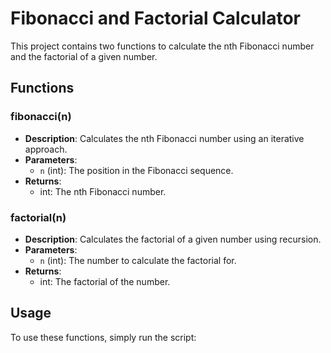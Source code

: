 # Fibonacci and Factorial Calculator

This project contains two functions to calculate the nth Fibonacci number and the factorial of a given number.

## Functions

### fibonacci(n)
- **Description**: Calculates the nth Fibonacci number using an iterative approach.
- **Parameters**:
  - `n` (int): The position in the Fibonacci sequence.
- **Returns**:
  - int: The nth Fibonacci number.

### factorial(n)
- **Description**: Calculates the factorial of a given number using recursion.
- **Parameters**:
  - `n` (int): The number to calculate the factorial for.
- **Returns**:
  - int: The factorial of the number.

## Usage

To use these functions, simply run the script:


